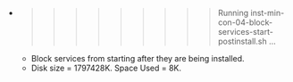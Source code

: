 * >>>>>>>>> Running inst-min-con-04-block-services-start-postinstall.sh ...
  * Block services from starting after they are being installed.
  * Disk size = 1797428K. Space Used = 8K.
